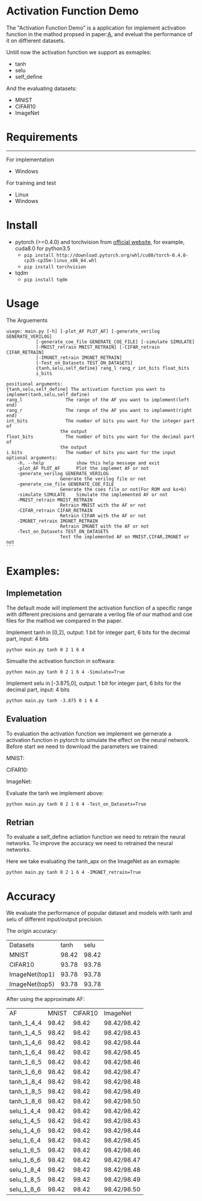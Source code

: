 # Activation Function Demo

The "Activation Function Demo" is a application for implement activation function in the mathod propsed in paper:[A](http://pytorch.org/), and eveluat the performance  of it on diffierent datasets.

Untill now the activation function we support as exmaples:

- tanh
- selu
- self_define

And the evaluating datasets:

- MNIST
- CIFAR10
- ImageNet

# Requirements
--------------
For implementation

* Windows

For training and test

* Linux
* Windows

# Install
- pytorch (>=0.4.0) and torchvision from [official website](http://pytorch.org/), for example, cuda8.0 for python3.5
    - `pip install http://download.pytorch.org/whl/cu80/torch-0.4.0-cp35-cp35m-linux_x86_64.whl`
    - `pip install torchvision`
- tqdm
    - `pip install tqdm`


# Usage
The Arguements


    usage: main.py [-h] [-plot_AF PLOT_AF] [-generate_verilog GENERATE_VERILOG]
               [-generate_coe_file GENERATE_COE_FILE] [-simulate SIMULATE]
               [-MNIST_retrain MNIST_RETRAIN] [-CIFAR_retrain CIFAR_RETRAIN]
               [-IMGNET_retrain IMGNET_RETRAIN]
               [-Test_on_Datasets TEST_ON_DATASETS]
               {tanh,selu,self_define} rang_l rang_r int_bits float_bits
               i_bits

	positional arguments:
	{tanh,selu,self_define} The activation function you want to implemet(tanh,selu,self_define)
	rang_l                The range of the AF you want to implement(left end)
	rang_r                The range of the AF you want to implement(right end)
	int_bits              The number of bits you want for the integer part of
                        the output
	float_bits            The number of bits you want for the decimal part of
                        the output
	i_bits                The number of bits you want for the input
	optional arguments:
		-h, --help            show this help message and exit
		-plot_AF PLOT_AF      Plot the implemet AF or not
		-generate_verilog GENERATE_VERILOG
                        Generate the verilog file or not
		-generate_coe_file GENERATE_COE_FILE
                        Generate the coes file or not(For ROM and kx+b)
		-simulate SIMULATE    Simulate the implemented AF or not
		-MNIST_retrain MNIST_RETRAIN
                        Retrain MNIST with the AF or not
		-CIFAR_retrain CIFAR_RETRAIN
                        Retrain CIFAR with the AF or not
		-IMGNET_retrain IMGNET_RETRAIN
                        Retrain IMGNET with the AF or not
		-Test_on_Datasets TEST_ON_DATASETS
                        Test the implemented AF on MNIST,CIFAR,IMGNET or not
    ```
# Examples:
## Implemetation
The default mode will implement the activation function of a specific range with different precisions and gernarate a verilog file of our mathod and coe files for the mathod we compared in the paper.

Implement tanh in [0,2], output: 1 bit for integer part, 6 bits for the decimal part, input: 4 bits

	python main.py tanh 0 2 1 6 4

Simualte the activation function in softwara:

	python main.py tanh 0 2 1 6 4 -Simulate=True

Implement selu in [-3.875,0], output: 1 bit for integer part, 6 bits for the decimal part, input: 4 bits

	python main.py tanh -3.875 0 1 6 4
 
## Evaluation
To evaluation the activation function we implement we gernerate a activation function in pytorch to simulate the effect on the neural network.
Before start we need to download the parameters we trained:

MNIST:

CIFAR10:

ImageNet:

Evaluate the tanh we implement above:

	python main.py tanh 0 2 1 6 4 -Test_on_Datasets=True
## Retrian
To evaluate a self_define actiation function we need to retrain the neural networks. To improve the accuracy we need to retrained the neural networks.

Here we take evaluating the tanh_apx on the ImageNet as an exmaple:

	python main.py tanh 0 2 1 6 4 -IMGNET_retrain=True
# Accuracy
We evaluate the performance of popular dataset and models with tanh and selu of different input/output precision.

The origin accuracy:
<table>
   <tr>
      <td>Datasets</td>
      <td>tanh</td>
      <td>selu</td>
   </tr>
   <tr>
      <td>MNIST</td>
      <td>98.42</td>
      <td>98.42</td>
   </tr>
   <tr>
      <td>CIFAR10</td>
      <td>93.78</td>
      <td>93.78</td>
   </tr>
   <tr>
      <td>ImageNet(top1)</td>
      <td>93.78</td>
      <td>93.78</td>
   </tr>
   <tr>
      <td>ImageNet(top5)</td>
      <td>93.78</td>
      <td>93.78</td>
   </tr>
</table>


After using the approximate AF:
<table>
   <tr>
      <td>AF</td>
      <td>MNIST</td>
      <td>CIFAR10</td>
      <td>ImageNet</td>
   </tr>
   <tr>
      <td>tanh_1_4_4</td>
      <td>98.42</td>
      <td>98.42</td>
      <td>98.42/98.42</td>
   </tr>
   <tr>
      <td>tanh_1_4_5</td>
      <td>98.42</td>
      <td>98.42</td>
      <td>98.42/98.43</td>
   </tr>
   <tr>
      <td>tanh_1_4_6</td>
      <td>98.42</td>
      <td>98.42</td>
      <td>98.42/98.44</td>
   </tr>
   <tr>
      <td>tanh_1_6_4</td>
      <td>98.42</td>
      <td>98.42</td>
      <td>98.42/98.45</td>
   </tr>
   <tr>
      <td>tanh_1_6_5</td>
      <td>98.42</td>
      <td>98.42</td>
      <td>98.42/98.46</td>
   </tr>
   <tr>
      <td>tanh_1_6_6</td>
      <td>98.42</td>
      <td>98.42</td>
      <td>98.42/98.47</td>
   </tr>
   <tr>
      <td>tanh_1_8_4</td>
      <td>98.42</td>
      <td>98.42</td>
      <td>98.42/98.48</td>
   </tr>
   <tr>
      <td>tanh_1_8_5</td>
      <td>98.42</td>
      <td>98.42</td>
      <td>98.42/98.49</td>
   </tr>
   <tr>
      <td>tanh_1_8_6</td>
      <td>98.42</td>
      <td>98.42</td>
      <td>98.42/98.50</td>
   </tr>
   <tr>
      <td>selu_1_4_4</td>
      <td>98.42</td>
      <td>98.42</td>
      <td>98.42/98.42</td>
   </tr>
   <tr>
      <td>selu_1_4_5</td>
      <td>98.42</td>
      <td>98.42</td>
      <td>98.42/98.43</td>
   </tr>
   <tr>
      <td>selu_1_4_6</td>
      <td>98.42</td>
      <td>98.42</td>
      <td>98.42/98.44</td>
   </tr>
   <tr>
      <td>selu_1_6_4</td>
      <td>98.42</td>
      <td>98.42</td>
      <td>98.42/98.45</td>
   </tr>
   <tr>
      <td>selu_1_6_5</td>
      <td>98.42</td>
      <td>98.42</td>
      <td>98.42/98.46</td>
   </tr>
   <tr>
      <td>selu_1_6_6</td>
      <td>98.42</td>
      <td>98.42</td>
      <td>98.42/98.47</td>
   </tr>
   <tr>
      <td>selu_1_8_4</td>
      <td>98.42</td>
      <td>98.42</td>
      <td>98.42/98.48</td>
   </tr>
   <tr>
      <td>selu_1_8_5</td>
      <td>98.42</td>
      <td>98.42</td>
      <td>98.42/98.49</td>
   </tr>
   <tr>
      <td>selu_1_8_6</td>
      <td>98.42</td>
      <td>98.42</td>
      <td>98.42/98.50</td>
   </tr>
</table>

